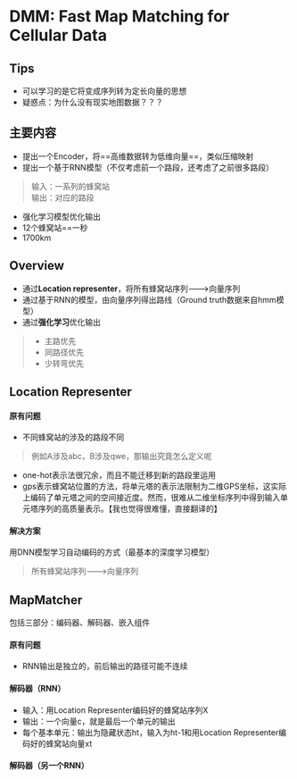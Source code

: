 # DMM: Fast Map Matching for Cellular Data

## Tips
- 可以学习的是它将变成序列转为定长向量的思想
- 疑惑点：为什么没有现实地图数据？？？
## 主要内容
- 提出一个Encoder，将==高维数据转为低维向量==，类似压缩映射
- 提出一个基于RNN模型（不仅考虑前一个路段，还考虑了之前很多路段）
> 输入：一系列的蜂窝站\
> 输出：对应的路段


- 强化学习模型优化输出
- 12个蜂窝站==一秒
- 1700km




## Overview
- 通过**Location representer**，将所有蜂窝站序列--->向量序列
- 通过基于RNN的模型，由向量序列得出路线（Ground truth数据来自hmm模型）
- 通过**强化学习**优化输出

> - 主路优先
> - 同路径优先
> - 少转弯优先

## Location Representer

#### 原有问题

- 不同蜂窝站的涉及的路段不同
> 例如A涉及abc，B涉及qwe，那输出究竟怎么定义呢
- one-hot表示法很冗余，而且不能迁移到新的路段里运用
- gps表示蜂窝站位置的方法，将单元塔的表示法限制为二维GPS坐标，这实际上编码了单元塔之间的空间接近度。然而，很难从二维坐标序列中得到输入单元塔序列的高质量表示。【我也觉得很难懂，直接翻译的】
#### 解决方案
用DNN模型学习自动编码的方式（最基本的深度学习模型）
> 所有蜂窝站序列--->向量序列

## MapMatcher
包括三部分：编码器、解码器、嵌入组件 
#### 原有问题

- RNN输出是独立的，前后输出的路径可能不连续



#### 解码器（RNN）

- 输入：用Location Representer编码好的蜂窝站序列X
- 输出：一个向量c，就是最后一个单元的输出
- 每个基本单元：输出为隐藏状态ht，输入为ht-1和用Location Representer编码好的蜂窝站向量xt
#### 解码器（另一个RNN）


